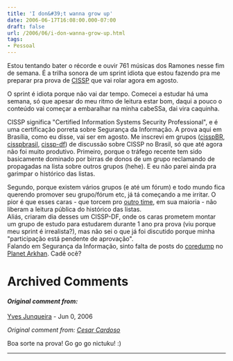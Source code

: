 ```yaml
---
title: 'I don&#39;t wanna grow up'
date: 2006-06-17T16:08:00.000-07:00
draft: false
url: /2006/06/i-don-wanna-grow-up.html
tags: 
- Pessoal
---
```


Estou tentando bater o récorde e ouvir 761 músicas dos Ramones nesse fim de semana. É a trilha sonora de um sprint idiota que estou fazendo pra me preparar pra prova de [CISSP](http://en.wikipedia.org/wiki/CISSP) que vai rolar agora em agosto.  
  
O sprint é idiota porque não vai dar tempo. Comecei a estudar há uma semana, só que apesar do meu ritmo de leitura estar bom, daqui a pouco o conteúdo vai começar a embaralhar na minha cabeSSa, dai vira caquinha.  
  
CISSP significa "Certified Information Systems Security Professional", e é uma certificação porreta sobre Segurança da Informação. A prova aqui em Brasília, como eu disse, vai ser em agosto. Me inscrevi em grupos ([cisspBR](http://groups.yahoo.com/group/cisspBR/), [cisspbrasil](http://groups.yahoo.com/group/cisspbrasil/), [cissp-df](http://groups.yahoo.com/group/cissp-df)) de discussão sobre CISSP no Brasil, só que até agora não foi muito produtivo. Primeiro, porque o tráfego recente tem sido basicamente dominado por birras de donos de um grupo reclamando de propagadas na lista sobre outros grupos (hehe). E eu não parei ainda pra garimpar o histórico das listas.  
  
Segundo, porque existem vários grupos (e até um fórum) e todo mundo fica querendo promover seu grupo/fórum etc, já tá começando a me irritar. O pior é que esses caras - que torcem pro [outro time](http://www.microsoft.com), em sua maioria - não liberam a leitura pública do histórico das listas.  
Aliás, criaram dia desses um CISSP-DF, onde os caras prometem montar um grupo de estudo para estudarem durante 1 ano pra prova (viu porque meu sprint é irrealista?), mas não sei o que já foi discutido porque minha "participação está pendente de aprovação".  
Falando em Segurança da Informação, sinto falta de posts do [coredump](http://blog.core.eti.br) no [Planet Arkhan](http://planet.core.eti.br). Cadê ocê?
# Archived Comments

#### _Original comment from:_
[Yves Junqueira](https://www.blogger.com/profile/00104361785049371212 "noreply@blogger.com") - <time datetime="2006-06-18T03:13:00.000-07:00">Jun 0, 2006</time>

_Original comment from: [Cesar Cardoso](http://fudeblog.zyakannazio.eti.br)_  
  
Boa sorte na prova! Go go go nictuku! :)
<hr />

